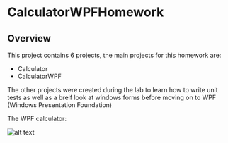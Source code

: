 # CalculatorWPFHomework
## Overview
This project contains 6 projects, the main projects for this homework are:
* Calculator
* CalculatorWPF

The other projects were created during the lab to learn how to write unit tests as well as a breif look at windows forms before moving on to WPF (Windows Presentation Foundation) 

The WPF calculator:

![alt text](https://i.imgur.com/xrtalwt.png "SimpleCalculator")
